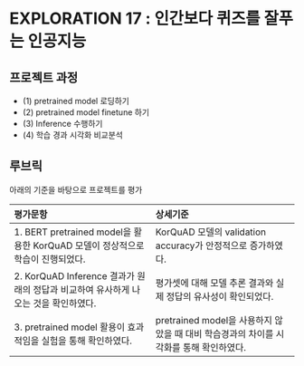 # EXPLORATION 17 : 인간보다 퀴즈를 잘푸는 인공지능


## 프로젝트 과정

- (1) pretrained model 로딩하기
- (2) pretrained model finetune 하기
- (3) Inference 수행하기
- (4) 학습 경과 시각화 비교분석

## 루브릭
아래의 기준을 바탕으로 프로젝트를 평가

| 평가문항                                                     | 상세기준                                                     |
| :----------------------------------------------------------- | :----------------------------------------------------------- |
| 1. BERT pretrained model을 활용한 KorQuAD 모델이 정상적으로 학습이 진행되었다. | KorQuAD 모델의 validation accuracy가 안정적으로 증가하였다. |
| 2. KorQuAD Inference 결과가 원래의 정답과 비교하여 유사하게 나오는 것을 확인하였다. | 평가셋에 대해 모델 추론 결과와 실제 정답의 유사성이 확인되었다. |
| 3. pretrained model 활용이 효과적임을 실험을 통해 확인하였다. | pretrained model을 사용하지 않았을 때 대비 학습경과의 차이를 시각화를 통해 확인하였다. |